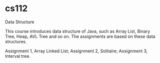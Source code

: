 # cs112
Data Structure

This course introduces data structure of Java, such as Array List, Binary Tree, Heap, AVL Tree and so on.
The assignments are based on these data structures.

Assignment 1, Array Linked List;
Assignment 2, Solitaire;
Assignment 3, Interval tree.
